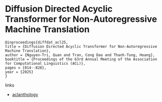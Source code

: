 # Diffusion Directed Acyclic Transformer for Non-Autoregressive Machine Translation

```
@inproceedings{diffdat_acl25,
title = {Diffusion Directed Acyclic Transformer for Non-Autoregressive Machine Translation},
author = {Nguyen-Tri, Quan and Tran, Cong Dao and Thanh-Tung, Hoang},
booktitle = {Proceedings of the 63rd Annual Meeting of the Association for Computational Linguistics (ACL)},
pages = {814--828},
year = {2025}
}
```

links
- [aclanthology](https://aclanthology.org/2025.acl-short.64/)
